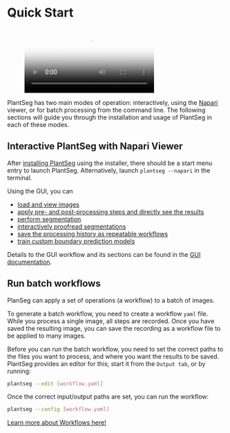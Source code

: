 # Quick Start

<div>
<figure class="video_container">
  <video controls="true" allowfullscreen="true" poster="/path/to/poster.png">
    <source src="https://github.com/kreshuklab/plant-seg/raw/refs/heads/assets/videos/full_workflow_20fps.mp4" type="video/mp4">
  </video>
</figure>
</div>

PlantSeg has two main modes of operation: interactively, using the [Napari](https://napari.org/stable/index.html) viewer, or for batch processing from the command line.
The following sections will guide you through the installation and usage of
PlantSeg in each of these modes.

## Interactive PlantSeg with Napari Viewer

After [installing PlantSeg](installation.md) using the installer, there should
be a start menu entry to launch PlantSeg.
Alternatively, launch `plantseg --napari` in the terminal.

Using the GUI, you can

* [load and view images](../plantseg_interactive_napari/import.md)
* [apply pre- and post-processing steps and directly see the results](../plantseg_interactive_napari/preprocessing.md)
* [perform segmentation](../plantseg_interactive_napari/segmentation.md)
* [interactively proofread segmentations](../plantseg_interactive_napari/proofreading.md)
* [save the processing history as repeatable workflows](../plantseg_interactive_napari/batch.md)
* [train custom boundary prediction models](../plantseg_interactive_napari/unet_training.md)

Details to the GUI workflow and its sections can be found in the [GUI documentation](../plantseg_interactive_napari/index.md).  

## Run batch workflows

PlanSeg can apply a set of operations (a workflow) to a batch of images.  

To generate a batch workflow, you need to create a workflow `yaml` file.
While you process a single image, all steps are recorded.
Once you have saved the resulting image, you can save the recording as a workflow
file to be applied to many images.

Before you can run the batch workflow, you need to set the correct paths to the files
you want to process, and where you want the results to be saved.
PlantSeg provides an editor for this; start it from the `Output tab`, or by running:

```bash
plantseg --edit [workflow.yaml]
```

Once the correct input/output paths are set, you can run the workflow:

```bash
plantseg --config [workflow.yaml]
```

[Learn more about Workflows here!](../workflow_gui/index.md)
